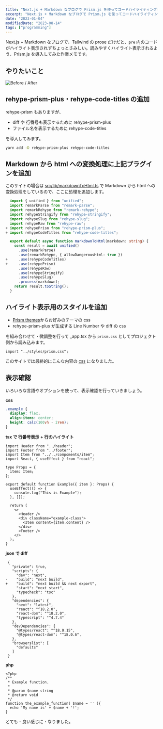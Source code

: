 ```yaml
---
title: "Next.js + Markdown なブログで Prism.js を使ってコードハイライティングしたい"
excerpt: "Next.js + Markdown なブログで Prism.js を使ってコードハイライティングしたい"
date: "2023-01-04"
modifiedDate: "2023-08-14"
tags: ["programming"]
---
```


Next.js + Markdown なブログで、Tailwind の prose だけだと、`pre` 内のコードがハイライト表示されずちょっとさみしい。読みやすくハイライト表示されるよう、Prism.js を導入してみた作業メモです。

## やりたいこと

![Before / After](/assets/posts/rehype-prism/before-after.png)

## rehype-prism-plus・rehype-code-titles の追加

rehype-prism もありますが、

- diff や 行番号も表示するために rehype-prism-plus
- ファイル名を表示するために rehype-code-titles

を導入してみます。

```sh
yarn add -D rehype-prism-plus rehype-code-titles
```

## Markdown から html への変換処理に上記プラグインを追加

このサイトの場合は [src/lib/markdownToHtml.ts](https://github.com/takenorioshima/takenorioshima-org/blob/main/src/lib/markdownToHtml.ts) で Markdown から html への変換処理をしているので、ここに処理を追加します。

```diff-ts:src/lib/markdownToHtml.ts
  import { unified } from "unified";
  import remarkParse from "remark-parse";
  import remarkRehype from "remark-rehype";
  import rehypeStringify from "rehype-stringify";
  import rehypeSlug from "rehype-slug";
  import rehypeRaw from "rehype-raw";
+ import rehypePrism from "rehype-prism-plus";
+ import rehypeCodeTitles from "rehype-code-titles";

  export default async function markdownToHtml(markdown: string) {
    const result = await unified()
      .use(remarkParse)
      .use(remarkRehype, { allowDangerousHtml: true })
+     .use(rehypeCodeTitles)
+     .use(rehypePrism)
      .use(rehypeRaw)
      .use(rehypeStringify)
      .use(rehypeSlug)
      .process(markdown);
    return result.toString();
  }
```

## ハイライト表示用のスタイルを追加

- [Prism themes](https://github.com/PrismJS/prism-themes)からお好みのテーマの css
- rehype-prism-plus が生成する Line Number や diff の css

を組み合わせて・微調整を行って \_app.tsx から `prism.css` としてプロジェクト側から読み込みます。

```tsx:src/pages/_app.tsx
import "../styles/prism.css";
```

このサイトでは最終的にこんな内容の [css](https://github.com/takenorioshima/takenorioshima-org/blob/main/src/styles/prism.css) になりました。

## 表示確認

いろいろな言語やオプションを使って、表示確認を行っていきましょう。

**css**

```css
.example {
  display: flex;
  align-items: center;
  height: calc(100vh - 2rem);
}
```

**tsx で 行番号表示 + 行のハイライト**

```tsx {1,4-6} showLineNumbers
import Header from "../header";
import Footer from "../footer";
import Item from "../../compoments/item";
import React, { useEffect } from "react";

type Props = {
  item: Item;
};

export default function Example({ item }: Props) {
  useEffect(() => {
    console.log("This is Example");
  }, []);

  return (
    <>
      <Header />
      <div className="example-class">
        <Item content={item.content} />
      </div>
      <Footer />
    </>
  );
}
```

**json で diff**

```diff-json
 {
   "private": true,
   "scripts": {
     "dev": "next",
-    "build": "next build",
+    "build": "next build && next export",
     "start": "next start",
     "typecheck": "tsc"
   },
   "dependencies": {
     "next": "latest",
     "react": "^18.2.0",
     "react-dom": "^18.2.0",
     "typescript": "^4.7.4"
   },
   "devDependencies": {
     "@types/react": "^18.0.15",
     "@types/react-dom": "^18.0.6",
   },
   "browserslist": [
     "defaults"
   ]
 }
```

**php**

```php:functions.php
<?php
/**
 * Example function.
 *
 * @param $name string
 * @return void
 */
function the_example_function( $name = '' ){
  echo 'My name is' + $name + '!';
}
```

とても・良い感じに・なりました。
